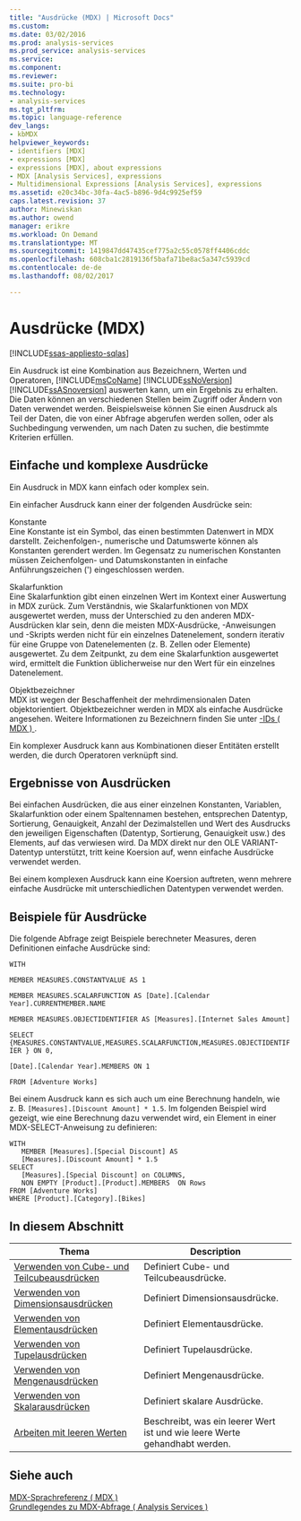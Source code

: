 ```yaml
---
title: "Ausdrücke (MDX) | Microsoft Docs"
ms.custom: 
ms.date: 03/02/2016
ms.prod: analysis-services
ms.prod_service: analysis-services
ms.service: 
ms.component: 
ms.reviewer: 
ms.suite: pro-bi
ms.technology:
- analysis-services
ms.tgt_pltfrm: 
ms.topic: language-reference
dev_langs:
- kbMDX
helpviewer_keywords:
- identifiers [MDX]
- expressions [MDX]
- expressions [MDX], about expressions
- MDX [Analysis Services], expressions
- Multidimensional Expressions [Analysis Services], expressions
ms.assetid: e20c34bc-30fa-4ac5-b896-9d4c9925ef59
caps.latest.revision: 37
author: Minewiskan
ms.author: owend
manager: erikre
ms.workload: On Demand
ms.translationtype: MT
ms.sourcegitcommit: 1419847dd47435cef775a2c55c0578ff4406cddc
ms.openlocfilehash: 608cba1c2819136f5bafa71be8ac5a347c5939cd
ms.contentlocale: de-de
ms.lasthandoff: 08/02/2017

---
```

# <a name="expressions-mdx"></a>Ausdrücke (MDX)
[!INCLUDE[ssas-appliesto-sqlas](../includes/ssas-appliesto-sqlas.md)]

  Ein Ausdruck ist eine Kombination aus Bezeichnern, Werten und Operatoren, [!INCLUDE[msCoName](../includes/msconame-md.md)] [!INCLUDE[ssNoVersion](../includes/ssnoversion-md.md)] [!INCLUDE[ssASnoversion](../includes/ssasnoversion-md.md)] auswerten kann, um ein Ergebnis zu erhalten. Die Daten können an verschiedenen Stellen beim Zugriff oder Ändern von Daten verwendet werden. Beispielsweise können Sie einen Ausdruck als Teil der Daten, die von einer Abfrage abgerufen werden sollen, oder als Suchbedingung verwenden, um nach Daten zu suchen, die bestimmte Kriterien erfüllen.  
  
## <a name="simple-and-complex-expressions"></a>Einfache und komplexe Ausdrücke  
 Ein Ausdruck in MDX kann einfach oder komplex sein.  
  
 Ein einfacher Ausdruck kann einer der folgenden Ausdrücke sein:  
  
 Konstante  
 Eine Konstante ist ein Symbol, das einen bestimmten Datenwert in MDX darstellt. Zeichenfolgen-, numerische und Datumswerte können als Konstanten gerendert werden. Im Gegensatz zu numerischen Konstanten müssen Zeichenfolgen- und Datumskonstanten in einfache Anführungszeichen (') eingeschlossen werden.  
  
 Skalarfunktion  
 Eine Skalarfunktion gibt einen einzelnen Wert im Kontext einer Auswertung in MDX zurück. Zum Verständnis, wie Skalarfunktionen von MDX ausgewertet werden, muss der Unterschied zu den anderen MDX-Ausdrücken klar sein, denn die meisten MDX-Ausdrücke, -Anweisungen und -Skripts werden nicht für ein einzelnes Datenelement, sondern iterativ für eine Gruppe von Datenelementen (z. B. Zellen oder Elemente) ausgewertet. Zu dem Zeitpunkt, zu dem eine Skalarfunktion ausgewertet wird, ermittelt die Funktion üblicherweise nur den Wert für ein einzelnes Datenelement.  
  
 Objektbezeichner  
 MDX ist wegen der Beschaffenheit der mehrdimensionalen Daten objektorientiert. Objektbezeichner werden in MDX als einfache Ausdrücke angesehen. Weitere Informationen zu Bezeichnern finden Sie unter [-IDs &#40; MDX &#41; ](../mdx/identifiers-mdx.md).  
  
 Ein komplexer Ausdruck kann aus Kombinationen dieser Entitäten erstellt werden, die durch Operatoren verknüpft sind.  
  
## <a name="expression-results"></a>Ergebnisse von Ausdrücken  
 Bei einfachen Ausdrücken, die aus einer einzelnen Konstanten, Variablen, Skalarfunktion oder einem Spaltennamen bestehen, entsprechen Datentyp, Sortierung, Genauigkeit, Anzahl der Dezimalstellen und Wert des Ausdrucks den jeweiligen Eigenschaften (Datentyp, Sortierung, Genauigkeit usw.) des Elements, auf das verwiesen wird. Da MDX direkt nur den OLE VARIANT-Datentyp unterstützt, tritt keine Koersion auf, wenn einfache Ausdrücke verwendet werden.  
  
 Bei einem komplexen Ausdruck kann eine Koersion auftreten, wenn mehrere einfache Ausdrücke mit unterschiedlichen Datentypen verwendet werden.  
  
## <a name="expression-examples"></a>Beispiele für Ausdrücke  
 Die folgende Abfrage zeigt Beispiele berechneter Measures, deren Definitionen einfache Ausdrücke sind:  
  
 `WITH`  
  
 `MEMBER MEASURES.CONSTANTVALUE AS 1`  
  
 `MEMBER MEASURES.SCALARFUNCTION AS [Date].[Calendar Year].CURRENTMEMBER.NAME`  
  
 `MEMBER MEASURES.OBJECTIDENTIFIER AS [Measures].[Internet Sales Amount]`  
  
 `SELECT {MEASURES.CONSTANTVALUE,MEASURES.SCALARFUNCTION,MEASURES.OBJECTIDENTIFIER } ON 0,`  
  
 `[Date].[Calendar Year].MEMBERS ON 1`  
  
 `FROM [Adventure Works]`  
  
 Bei einem Ausdruck kann es sich auch um eine Berechnung handeln, wie z. B. `[Measures].[Discount Amount] * 1.5`. Im folgenden Beispiel wird gezeigt, wie eine Berechnung dazu verwendet wird, ein Element in einer MDX-SELECT-Anweisung zu definieren:  
  
```  
WITH   
   MEMBER [Measures].[Special Discount] AS  
   [Measures].[Discount Amount] * 1.5  
SELECT   
   [Measures].[Special Discount] on COLUMNS,  
   NON EMPTY [Product].[Product].MEMBERS  ON Rows  
FROM [Adventure Works]  
WHERE [Product].[Category].[Bikes]  
```  
  
## <a name="in-this-section"></a>In diesem Abschnitt  
  
|Thema|Description|  
|-----------|-----------------|  
|[Verwenden von Cube- und Teilcubeausdrücken](../mdx/using-cube-and-subcube-expressions.md)|Definiert Cube- und Teilcubeausdrücke.|  
|[Verwenden von Dimensionsausdrücken](../mdx/using-dimension-expressions.md)|Definiert Dimensionsausdrücke.|  
|[Verwenden von Elementausdrücken](../mdx/using-member-expressions.md)|Definiert Elementausdrücke.|  
|[Verwenden von Tupelausdrücken](../mdx/using-tuple-expressions.md)|Definiert Tupelausdrücke.|  
|[Verwenden von Mengenausdrücken](../mdx/using-set-expressions.md)|Definiert Mengenausdrücke.|  
|[Verwenden von Skalarausdrücken](../mdx/using-scalar-expressions.md)|Definiert skalare Ausdrücke.|  
|[Arbeiten mit leeren Werten](../mdx/working-with-empty-values.md)|Beschreibt, was ein leerer Wert ist und wie leere Werte gehandhabt werden.|  
  
## <a name="see-also"></a>Siehe auch  
 [MDX-Sprachreferenz &#40; MDX &#41;](../mdx/mdx-language-reference-mdx.md)   
 [Grundlegendes zu MDX-Abfrage &#40; Analysis Services &#41;](../analysis-services/multidimensional-models/mdx/mdx-query-fundamentals-analysis-services.md)  
  
  

